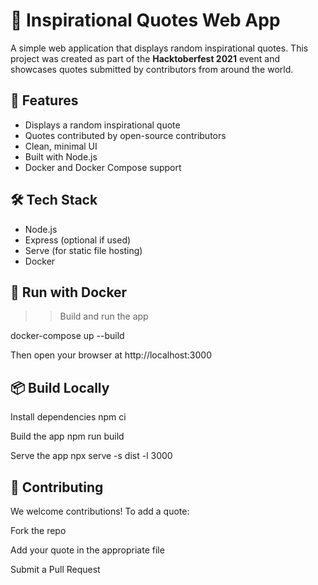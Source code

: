 # 🌟 Inspirational Quotes Web App

A simple web application that displays random inspirational quotes. This project was created as part of the **Hacktoberfest 2021** event and showcases quotes submitted by contributors from around the world.

## 🚀 Features

- Displays a random inspirational quote
- Quotes contributed by open-source contributors
- Clean, minimal UI
- Built with Node.js
- Docker and Docker Compose support

## 🛠️ Tech Stack

- Node.js
- Express (optional if used)
- Serve (for static file hosting)
- Docker

## 🐳 Run with Docker

>> Build and run the app

docker-compose up --build

Then open your browser at http://localhost:3000

## 📦 Build Locally

Install dependencies
npm ci

Build the app
npm run build

Serve the app
npx serve -s dist -l 3000

## 📝 Contributing

We welcome contributions! To add a quote:

Fork the repo

Add your quote in the appropriate file

Submit a Pull Request

